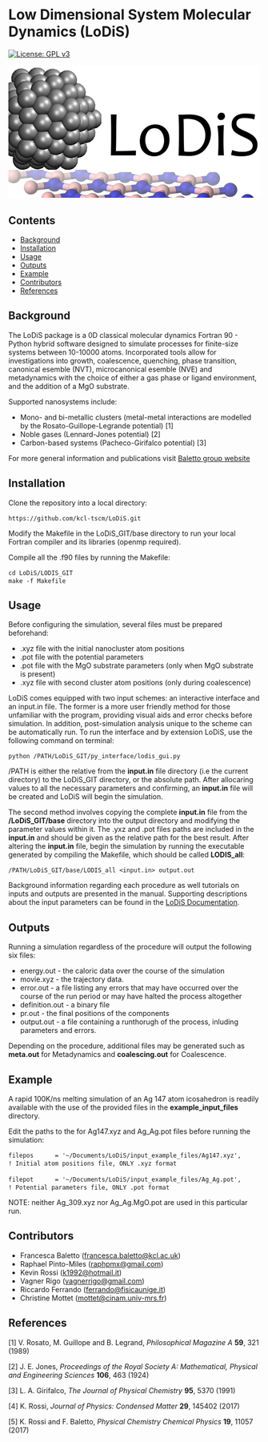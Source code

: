 # Low Dimensional System Molecular Dynamics (LoDiS)

[![License: GPL v3](https://img.shields.io/badge/License-GPLv3-blue.svg)](https://www.gnu.org/licenses/gpl-3.0)

![Lodis Logo](/images/lodislogo.png)

## Contents
* [Background](#background)
* [Installation](#installation)
* [Usage](#usage)
* [Outputs](#outputs)
* [Example](#example)
* [Contributors](#contributors)
* [References](#references)


## Background
The LoDiS package is a 0D classical molecular dynamics Fortran 90 - Python hybrid software designed to simulate processes for finite-size systems
between 10-10000 atoms. Incorporated tools allow for investigations into growth, coalescence, quenching, phase transition, 
canonical esemble (NVT), microcanonical esemble (NVE) and metadynamics with the choice of either a gas phase or ligand environment, and the addition of
a MgO substrate.  

Supported nanosystems include:
* Mono- and bi-metallic clusters (metal-metal interactions are modelled by the Rosato-Guillope-Legrande potential) [1]
* Noble gases (Lennard-Jones potential) [2]
* Carbon-based systems (Pacheco-Girifalco potential) [3]

For more general information and publications visit [Baletto group website](https://balettogroup.weebly.com/lodis.html)

## Installation
Clone the repository into a local directory:
```
https://github.com/kcl-tscm/LoDiS.git
```

Modify the Makefile in the LoDiS_GIT/base directory to run your local Fortran compiler and its libraries (openmp required).

Compile all the .f90 files by running the Makefile:
```
cd LoDiS/LODIS_GIT
make -f Makefile
```

## Usage
Before configuring the simulation, several files must be prepared beforehand:  
* .xyz file with the initial nanocluster atom positions 
* .pot file with the potential parameters
* .pot file with the MgO substrate parameters (only when MgO substrate is present)
* .xyz file with second cluster atom positions (only during coalescence)


LoDiS comes equipped with two input schemes: an interactive interface and an input.in file. The former is a more user friendly method for those unfamiliar
with the program, providing visual aids and error checks before simulation. In addition, post-simulation analysis unique to the scheme can be automatically run.
To run the interface and by extension LoDiS, use the following command on terminal:
```
python /PATH/LoDiS_GIT/py_interface/lodis_gui.py
```
/PATH is either the relative from the **input.in** file directory (i.e the current directory) to the LoDiS_GIT directory, or the absolute path.
After allocaring values to all the necessary parameters and confirming, an **input.in** file will be created and LoDiS will begin the simulation.

The second method involves copying the complete **input.in** file from the **/LoDiS_GIT/base** directory into the output directory and modifying the parameter
values within it. The .yxz and .pot files paths are included in the **input.in** and should be given as the relative path for the best result.
After altering the **input.in** file, begin the simulation by running the executable generated by compiling the Makefile, which should be called **LODIS_all**: 
```
/PATH/LoDiS_GIT/base/LODIS_all <input.in> output.out
```
Background information regarding each procedure as well tutorials on inputs and outputs are presented in the manual.
Supporting descriptions about the input parameters can be found in the [LoDiS Documentation](https://github.com/kcl-tscm/LoDiS/wiki/LoDiS-Documentation).

## Outputs
Running a simulation regardless of the procedure will output the following six files:
* energy.out - the caloric data over the course of the simulation
* movie.xyz - the trajectory data.
* error.out - a file listing any errors that may have occurred over the course of the run period or may have halted the process altogether
* definition.out - a binary file
* pr.out - the final positions of the components
* output.out - a file containing a runthorugh of the process, inluding parameters and errors.

Depending on the procedure, additional files may be generated such as **meta.out** for Metadynamics and **coalescing.out** for Coalescence.   


## Example
A rapid 100K/ns melting simulation of an Ag 147 atom icosahedron is readily available with the use of the provided files in the **example_input_files** directory.

Edit the paths to the for Ag147.xyz and Ag_Ag.pot files before running the simulation:
```
filepos      = '~/Documents/LoDiS/input_example_files/Ag147.xyz',             ! Initial atom positions file, ONLY .xyz format
  
filepot      = '~/Documents/LoDiS/input_example_files/Ag_Ag.pot',             ! Potential parameters file, ONLY .pot format
```

NOTE: neither Ag_309.xyz nor Ag_Ag.MgO.pot are used in this particular run.

## Contributors
* Francesca Baletto (francesca.baletto@kcl.ac.uk)
* Raphael Pinto-Miles (raphpmx@gmail.com)
* Kevin Rossi (k1992@hotmail.it)
* Vagner Rigo (vagnerrigo@gmail.com)
* Riccardo Ferrando (ferrando@fisicaunige.it)
* Christine Mottet (mottet@cinam.univ-mrs.fr)



## References
[1] V. Rosato, M. Guillope and B. Legrand, *Philosophical Magazine A* **59**, 321 (1989)

[2] J. E. Jones, *Proceedings of the Royal Society A: Mathematical, Physical and Engineering Sciences* **106**, 463 (1924)

[3] L. A. Girifalco, *The Journal of Physical Chemistry* **95**, 5370 (1991)

[4] K. Rossi, *Journal of Physics: Condensed Matter* **29**, 145402 (2017)

[5] K. Rossi and F. Baletto, *Physical Chemistry Chemical Physics* **19**, 11057 (2017)
